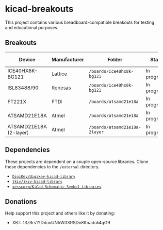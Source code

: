 # kicad-breakouts

This project contains various breadboard-compatible breakouts for testing and educational purposes.

## Breakouts

| Device | Manufacturer | Folder | Status | External Link |
| --- | --- | --- | --- | --- |
| ICE40HX8K-BG121 | Lattice | `/boards/ice40hx8k-bg121` | In progress... | [1](http://www.latticesemi.com/iCE40) |
| ISL83488/90 | Renesas | `/boards/ice40hx8k-bg121` | In progress... | [2](https://www.renesas.com/us/en/products/interface/rs-485-rs-422-rs-232/rs-485-rs-422/device/ISL83488.html) |
| FT221X | FTDI | `/boards/atsamd21e18a` | In progress... | [3](https://www.ftdichip.com/Products/ICs/FT221X.html) |
| ATSAMD21E18A | Atmel | `/boards/atsamd21e18a` | In progress... | [4](https://www.microchip.com/wwwproducts/en/ATsamd21e18) |
| ATSAMD21E18A (2-layer) | Atmel | `/boards/atsamd21e18a-2layer` | In progress... | [4](https://www.microchip.com/wwwproducts/en/ATsamd21e18) |

## Dependencies

These projects are dependent on a couple open-source libraries. Clone these dependencies to the `/external` directory.

* [`DigiKey/digikey-kicad-library`](https://github.com/DigiKey/digikey-kicad-library)
* [`jkiv/jkiv-kicad-library`](https://github.com/jkiv/jkiv-kicad-library)
* [`xesscorp/KiCad-Schematic-Symbol-Libraries`](https://github.com/xesscorp/KiCad-Schematic-Symbol-Libraries.git)

## Donations 

Help support this project and others like it by donating:

* XBT: 13zRrs1YDdooUN5WtfXRSDn8KnJdok4qG9

